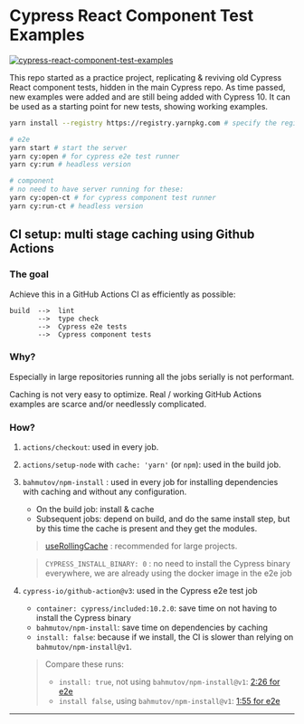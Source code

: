 # Cypress React Component Test Examples

[![cypress-react-component-test-examples](https://img.shields.io/endpoint?url=https://dashboard.cypress.io/badge/detailed/62pyqm/master&style=flat&logo=cypress)](https://dashboard.cypress.io/projects/62pyqm/runs)

This repo started as a practice project, replicating & reviving old Cypress React component tests, hidden in the main Cypress repo.
As time passed, new examples were added and are still being added with Cypress 10. It can be used as a starting point for new tests, showing working examples.

```bash
yarn install --registry https://registry.yarnpkg.com # specify the registry in case you are using a proprietary one

# e2e
yarn start # start the server
yarn cy:open # for cypress e2e test runner
yarn cy:run # headless version

# component
# no need to have server running for these:
yarn cy:open-ct # for cypress component test runner
yarn cy:run-ct # headless version
```

## CI setup: multi stage caching using Github Actions

### The goal

Achieve this in a GitHub Actions CI as efficiently as possible:

```
build  -->  lint
       -->  type check
       -->  Cypress e2e tests
       -->  Cypress component tests
```

### Why?

Especially in large repositories running all the jobs serially is not performant.

Caching is not very easy to optimize. Real / working GitHub Actions examples are scarce and/or needlessly complicated.

### How?

1. `actions/checkout`: used in every job.

2. `actions/setup-node` with `cache: 'yarn'` (or `npm`): used in the build job.

3. `bahmutov/npm-install` : used in every job for installing dependencies with caching and without any configuration.

   - On the build job: install & cache
   - Subsequent jobs: depend on build, and do the same install step, but by this time the cache is present and they get the modules.

   > [useRollingCache](https://github.com/bahmutov/npm-install#cache-snowballing--rolling-cache-expiry) : recommended for large projects.

   > `CYPRESS_INSTALL_BINARY: 0` : no need to install the Cypress binary everywhere, we are already using the docker image in the e2e job

4. `cypress-io/github-action@v3`: used in the Cypress e2e test job

   - `container: cypress/included:10.2.0`: save time on not having to install the Cypress binary
   - `bahmutov/npm-install`: save time on dependencies by caching
   - `install: false`: because if we install, the CI is slower than relying on `bahmutov/npm-install@v1`.

   > Compare these runs:
   >
   > - `install: true`, not using `bahmutov/npm-install@v1`: [2:26 for e2e](https://github.com/muratkeremozcan/multi-stage-caching/actions/runs/1259021046)
   > - `install false`, using `bahmutov/npm-install@v1`: [1:55 for e2e](https://github.com/muratkeremozcan/multi-stage-caching/actions/runs/1259112643)

---
